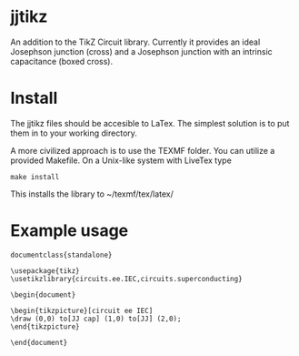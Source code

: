 # jjtikz

An addition to the TikZ Circuit library.
Currently it provides an ideal Josephson junction (cross) and a Josephson junction with an intrinsic capacitance (boxed cross).

# Install

The jjtikz files should be accesible to LaTex.
The simplest solution is to put them in to your working directory.

A more civilized approach is to use the TEXMF folder.
You can utilize a provided Makefile.
On a Unix-like system with LiveTex type
```
make install
```
This installs the library to ~/texmf/tex/latex/

# Example usage

```
documentclass{standalone}

\usepackage{tikz}
\usetikzlibrary{circuits.ee.IEC,circuits.superconducting}

\begin{document}

\begin{tikzpicture}[circuit ee IEC]
\draw (0,0) to[JJ cap] (1,0) to[JJ] (2,0);
\end{tikzpicture}

\end{document}

```
